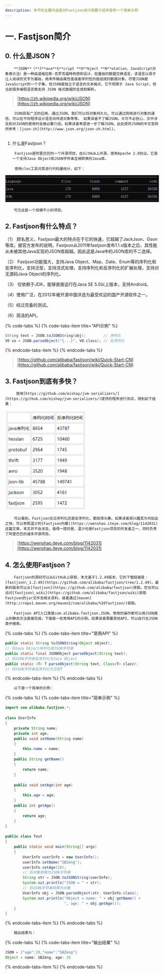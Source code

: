 ```yaml
---
description: 本节的主要内容是对Fastjson进行简要介绍并提供一个简单示例
---
```


# 一. Fastjson简介

## 0. 什么是JSON？

        **JSON**（**J**ava**S**cript **O**bject **N**otation，JavaScript对象表示法）是一种由道格拉斯·克罗克福特构想和设计、轻量级的数据交换语言，该语言以易于让人阅读的文字为基础，用来传输由属性值或者序列性的值组成的数据对象。尽管JSON是JavaScript的一个子集，但JSON是独立于语言的文本格式，它不局限于 Java Script，但当前很多编程语言都支持 JSON 格式数据的生成和解析。

> [https://zh.wikipedia.org/wiki/JSON](https://zh.wikipedia.org/wiki/JSON)

        JSON具有广泛的应用，通过JSON，我们可以将对象持久化、可以通过网络进行对象的通信、可以在不同程序设计语言间传递对象等等。 如果读者不了解JSON，大可不必担心，文中涉及到对JSON的使用时会做必要介绍。如果读者希望进一步了解JSON，此处提供JSON的中文官网供参考：[json-zh](http://www.json.org/json-zh.html)。

## 
1. 什么是Fastjson？ 

        Fastjson是阿里巴巴的一个开源项目，在GitHub上开源，使用Apache 2.0协议。它是一个支持Java Object和JSON字符串互相转换的Java库。

        使用cloc工具对其进行代码量统计，如下：

![&#x4EE3;&#x7801;&#x91CF;&#x7EDF;&#x8BA1;](.gitbook/assets/cloc.PNG)

        可见这是一个规模不小的项目。

## 2. Fastjson有什么特点？

（1） 顾名思义，Fastjson最大的特点在于它的快速，它超越了JackJson、Gson等库。据官方发布的说明，Fastjson从2011年fastjson发布1.1.x版本之后，其性能从未被其他Java实现的JSON库超越。因此这是Java中的JSON库的不二选择。

（2） Fastjson功能强大，支持Java Object、Map、Date、Enum等的序列化和反序列化，支持泛型，支持流式处理，支持序列化和反序列化的扩展处理，支持对无源码Java Object的序列化。

（3） 仅依赖于JDK，能够直接运行在Java SE 5.0以上版本，支持Android。

（4）使用广泛，在2012年被开源中国评选为最受欢迎的国产开源软件之一。

（5）经过完备的测试。

（6）简洁的API。

{% code-tabs %}
{% code-tabs-item title="API示例" %}
```java
String text = JSON.toJSONString(obj);        // 序列化
VO vo = JSON.parseObject("{...}", VO.class); // 反序列化
```
{% endcode-tabs-item %}
{% endcode-tabs %}

> [https://github.com/alibaba/fastjson/wiki/Quick-Start-CN](https://github.com/alibaba/fastjson/wiki/Quick-Start-CN)

## 3. Fastjson到底有多快？

         使用[https://github.com/eishay/jvm-serializers/](https://github.com/eishay/jvm-serializers/)提供的程序进行测试，得到如下结果：

![&#x901F;&#x5EA6;&#x5BF9;&#x6BD4;](.gitbook/assets/speed.PNG)

        可以看到，Fastjson无论序列化还是反序列化，都拔得头筹。如果读者感兴趣其为何如此之快，可以参照温少的[Fastjson内幕](https://wenshao.iteye.com/blog/1142031)这篇文章，本文并不会涉及。值得一提的是，温少也是Fastjson项目的开发者之一，同时负责了阿里巴巴的诸多开源项目。

> [https://wenshao.iteye.com/blog/1142031](https://wenshao.iteye.com/blog/1142031)

## 4. 怎么使用Fastjson？

        Fastjson的源码可以从GitHub上获取，本文基于1.2.49版本，它的下载链接是：[fastjson\_1.2.49](https://github.com/alibaba/fastjson/tree/1.2.49)。最新的版本可以从[fastjson](https://github.com/alibaba/fastjson)获取。您也可以访问[fastjson\_wiki](https://github.com/alibaba/fastjson/wiki)获取Fastjson的jar文件及相关资料，或者通过[maven](http://repo1.maven.org/maven2/com/alibaba/%20fastjson/)获取。

        Fastjson API入口类是com.alibaba.fastjson.JSON，常用的操作都可以用JSON类上的静态方法直接完成。下面是一些常用API的示例。如果读者需要其他API，可以自行在JSON类中搜索。

{% code-tabs %}
{% code-tabs-item title="常用API" %}
```java
public static String toJSONString(Object object);
// 将Java Object序列化成JSON字符串
public static final JSONObject parseObject(String text);
// 将JSON字符串反序列化为Java Object
public static <T> T parseObject(String text, Class<T> clazz);
// 将JSON字符串反序列化为泛型T
```
{% endcode-tabs-item %}
{% endcode-tabs %}

        以下是一个简单的示例：

{% code-tabs %}
{% code-tabs-item title="简单示例" %}
```java
import com.alibaba.fastjson.*;

class UserInfo
{
    private String name;
    private int age;
    public void setName(String name)
    {
        this.name = name;
    }
    public String getName()
    {
        return name;
    }

    public void setAge(int age)
    {
        this.age = age;
    }
    public int getAge()
    {
        return age;
    }
}

public class Test
{
    public static void main(String[] args)
    {
        UserInfo userInfo = new UserInfo();
        userInfo.setName("SBZeng");
        userInfo.setAge(20);
        // 将对象转换为JSON字符串
        String str = JSON.toJSONString(userInfo);
        System.out.println("JSON = " + str);
        // 将JSON字符串转换为对象
        UserInfo obj = JSON.parseObject(str, UserInfo.class);
        System.out.println("Object = name: " + obj.getName() + 
                           ", age: " + obj.getAge());
    }
}
```
{% endcode-tabs-item %}
{% endcode-tabs %}

        输出结果为：

{% code-tabs %}
{% code-tabs-item title="输出结果" %}
```java
JSON = {"age":20,"name":"SBZeng"}
Object = name: SBZeng, age: 20
```
{% endcode-tabs-item %}
{% endcode-tabs %}

